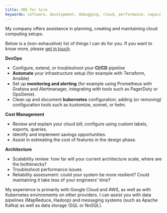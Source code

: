 ```yaml
---
title: SRE for hire
keywords: software, development, debugging, cloud, performance, capacity
---
```


My company offers assistance in planning, creating and maintaining cloud 
computing setups.

Below is a (non-exhaustive) list of things I can do for you. If you want to know
more, please [get in touch](contact).

<div class="Offeringsbox">
<div class="Offering">
<b>DevOps</b>
<ul>
<li> Configure, extend, or troubleshoot your <b>CI/CD</b> pipeline
<li> <b>Automate</b> your infrastructure setup (for example with Terraform, Ansible)
<li> Set up <b>monitoring and alerting</b> (for example using Prometheus with Grafana and Alertmanager, integrating with tools such as PagerDuty or OpsGenie).
<li> Clean up and document <b>kubernetes</b> configuration; adding (or removing) configuration tools such as kustomize, sonnet, or helm.
<ul>
</div>

<div class="Offering">
<b>Cost Management</b>
<ul>
<li> Review and explain your cloud bill; configure using custom labels, exports, queries.
<li> Identify and implement savings opportunities.
<li> Assist in estimating the cost of features in the design phase.
</ul>
</div>

<div class="Offering">
<b>Architecture</b>
<ul>
<li> Scalability review: how far will your current architecture scale, where are the bottlenecks?
<li> Troubleshoot performance issues
<li> Reliability assessment: could your system be more resilient? Could maintaining it take less of your engineers' time?
</ul>
</div>
</div>

My experience is primarily with Google Cloud and AWS, as well as with Kubernetes environments
on other providers. I can assist you with data pipelines (MapReduce, Hadoop) and messaging systems (such as Apache Kafka) as well as data storage (SQL or NoSQL). 
